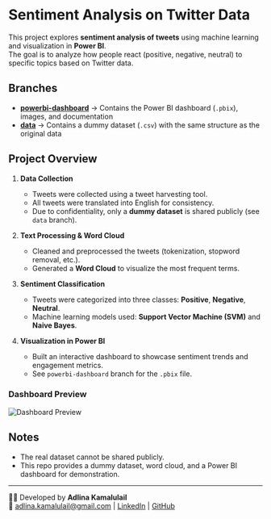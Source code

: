 # Sentiment Analysis on Twitter Data

This project explores **sentiment analysis of tweets** using machine learning and visualization in **Power BI**.  
The goal is to analyze how people react (positive, negative, neutral) to specific topics based on Twitter data.

## Branches
- **[powerbi-dashboard](../../tree/powerbi-dashboard)** → Contains the Power BI dashboard (`.pbix`), images, and documentation  
- **[data](../../tree/data)** → Contains a dummy dataset (`.csv`) with the same structure as the original data  

## Project Overview
1. **Data Collection**  
   - Tweets were collected using a tweet harvesting tool.  
   - All tweets were translated into English for consistency.  
   - Due to confidentiality, only a **dummy dataset** is shared publicly (see `data` branch).  

2. **Text Processing & Word Cloud**  
   - Cleaned and preprocessed the tweets (tokenization, stopword removal, etc.).  
   - Generated a **Word Cloud** to visualize the most frequent terms.  

3. **Sentiment Classification**  
   - Tweets were categorized into three classes: **Positive**, **Negative**, **Neutral**.  
   - Machine learning models used: **Support Vector Machine (SVM)** and **Naive Bayes**.  

4. **Visualization in Power BI**  
   - Built an interactive dashboard to showcase sentiment trends and engagement metrics.  
   - See `powerbi-dashboard` branch for the `.pbix` file.  

### Dashboard Preview
![Dashboard Preview](https://github.com/adlinadev/tweet-sentiment-dashboard/blob/powerbi-dashboard/images/dashboard-preview.png?raw=true)

## Notes
- The real dataset cannot be shared publicly.  
- This repo provides a dummy dataset, word cloud, and a Power BI dashboard for demonstration.  

---
👩‍💻 Developed by **Adlina Kamalulail**  
📧 adlina.kamalulail@gmail.com | [LinkedIn](https://linkedin.com/in/adlinak) | [GitHub](https://github.com/adlinadev)  
